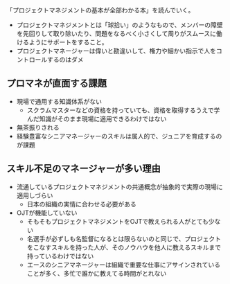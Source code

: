 「プロジェクトマネジメントの基本が全部わかる本」を読んでいく。

- プロジェクトマネジメントとは「球拾い」のようなもので、メンバーの障壁を先回りして取り除いたり、問題をなるべく小さくして周りがスムースに働けるようにサポートをすること。
- プロジェクトマネージャーは偉いと勘違いして、権力や細かい指示で人をコントロールするのはダメ

## プロマネが直面する課題

- 現場で通用する知識体系がない
  - スクラムマスターなどの資格を持っていても、資格を取得するうえで学んだ知識がそのまま現場に適用できるわけではない
- 無茶振りされる
- 経験豊富なシニアマネージャーのスキルは属人的で、ジュニアを育成するのが課題

## スキル不足のマネージャーが多い理由

- 流通しているプロジェクトマネジメントの共通概念が抽象的で実際の現場に適用しづらい
  - 日本の組織の実情に合わせる必要がある
- OJTが機能していない
  - そもそもプロジェクトマネジメントをOJTで教えられる人がとても少ない
  - 名選手が必ずしも名監督になるとは限らないのと同じで、プロジェクトをこなすスキルを持った人が、そのノウハウを他人に教えるスキルまで持っているわけではない
  - エースのシニアマネージャーは組織で重要な仕事にアサインされていることが多く、多忙で誰かに教えてる時間がとれない
